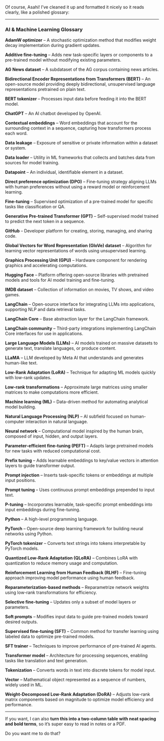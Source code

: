 Of course, Asahi! I’ve cleaned it up and formatted it nicely so it reads clearly, like a polished glossary:

---

### **AI & Machine Learning Glossary**

**AdamW optimizer** – A stochastic optimization method that modifies weight decay implementation during gradient updates.

**Additive fine-tuning** – Adds new task-specific layers or components to a pre-trained model without modifying existing parameters.

**AG News dataset** – A subdataset of the AG corpus containing news articles.

**Bidirectional Encoder Representations from Transformers (BERT)** – An open-source model providing deeply bidirectional, unsupervised language representations pretrained on plain text.

**BERT tokenizer** – Processes input data before feeding it into the BERT model.

**ChatGPT** – An AI chatbot developed by OpenAI.

**Contextual embeddings** – Word embeddings that account for the surrounding context in a sequence, capturing how transformers process each word.

**Data leakage** – Exposure of sensitive or private information within a dataset or system.

**Data loader** – Utility in ML frameworks that collects and batches data from sources for model training.

**Datapoint** – An individual, identifiable element in a dataset.

**Direct preference optimization (DPO)** – Fine-tuning strategy aligning LLMs with human preferences without using a reward model or reinforcement learning.

**Fine-tuning** – Supervised optimization of a pre-trained model for specific tasks like classification or QA.

**Generative Pre-trained Transformer (GPT)** – Self-supervised model trained to predict the next token in a sequence.

**GitHub** – Developer platform for creating, storing, managing, and sharing code.

**Global Vectors for Word Representation (GloVe) dataset** – Algorithm for learning vector representations of words using unsupervised learning.

**Graphics Processing Unit (GPU)** – Hardware component for rendering graphics and accelerating computations.

**Hugging Face** – Platform offering open-source libraries with pretrained models and tools for AI model training and fine-tuning.

**IMDB dataset** – Collection of information on movies, TV shows, and video games.

**LangChain** – Open-source interface for integrating LLMs into applications, supporting NLP and data retrieval tasks.

**LangChain Core** – Base abstraction layer for the LangChain framework.

**LangChain community** – Third-party integrations implementing LangChain Core interfaces for use in applications.

**Large Language Models (LLMs)** – AI models trained on massive datasets to generate text, translate languages, or produce content.

**LLaMA** – LLM developed by Meta AI that understands and generates human-like text.

**Low-Rank Adaptation (LoRA)** – Technique for adapting ML models quickly with low-rank updates.

**Low-rank transformations** – Approximate large matrices using smaller matrices to make computations more efficient.

**Machine learning (ML)** – Data-driven method for automating analytical model building.

**Natural Language Processing (NLP)** – AI subfield focused on human-computer interaction in natural language.

**Neural network** – Computational model inspired by the human brain, composed of input, hidden, and output layers.

**Parameter-efficient fine-tuning (PEFT)** – Adapts large pretrained models for new tasks with reduced computational cost.

**Prefix tuning** – Adds learnable embeddings to key/value vectors in attention layers to guide transformer output.

**Prompt injection** – Inserts task-specific tokens or embeddings at multiple input positions.

**Prompt tuning** – Uses continuous prompt embeddings prepended to input text.

**P-tuning** – Incorporates learnable, task-specific prompt embeddings into input embeddings during fine-tuning.

**Python** – A high-level programming language.

**PyTorch** – Open-source deep learning framework for building neural networks using Python.

**PyTorch tokenizer** – Converts text strings into tokens interpretable by PyTorch models.

**Quantized Low-Rank Adaptation (QLoRA)** – Combines LoRA with quantization to reduce memory usage and computation.

**Reinforcement Learning from Human Feedback (RLHF)** – Fine-tuning approach improving model performance using human feedback.

**Reparameterization-based methods** – Reparametrize network weights using low-rank transformations for efficiency.

**Selective fine-tuning** – Updates only a subset of model layers or parameters.

**Soft prompts** – Modifies input data to guide pre-trained models toward desired outputs.

**Supervised fine-tuning (SFT)** – Common method for transfer learning using labeled data to optimize pre-trained models.

**SFT trainer** – Techniques to improve performance of pre-trained AI agents.

**Transformer model** – Architecture for processing sequences, enabling tasks like translation and text generation.

**Tokenization** – Converts words in text into discrete tokens for model input.

**Vector** – Mathematical object represented as a sequence of numbers, widely used in ML.

**Weight-Decomposed Low-Rank Adaptation (DoRA)** – Adjusts low-rank matrix components based on magnitude to optimize model efficiency and performance.

---

If you want, I can also **turn this into a two-column table with neat spacing and bold terms**, so it’s super easy to read in notes or a PDF.

Do you want me to do that?
